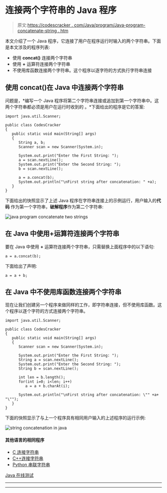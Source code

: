# 连接两个字符串的 Java 程序

> 原文:[https://codescracker . com/Java/program/Java-program-concatenate-string . htm](https://codescracker.com/java/program/java-program-concatenate-string.htm)

本文介绍了一个 Java 程序，它连接了用户在程序运行时输入的两个字符串。下面是本文涉及的程序列表:

*   使用 **concat()** 连接两个字符串
*   使用 **+** 运算符连接两个字符串
*   不使用库函数连接两个字符串。这个程序以逐字符的方式执行字符串连接

## 使用 concat()在 Java 中连接两个字符串

问题是，*编写一个 Java 程序将第二个字符串连接或追加到第一个字符串中。这两个字符串都必须是用户在运行时收到的 。*下面给出的程序是它的答案:

```
import java.util.Scanner;

public class CodesCracker
{
   public static void main(String[] args)
   {
      String a, b;
      Scanner scan = new Scanner(System.in);

      System.out.print("Enter the First String: ");
      a = scan.nextLine();
      System.out.print("Enter the Second String: ");
      b = scan.nextLine();

      a = a.concat(b);
      System.out.println("\nFirst string after concatenation: " +a);
   }
}
```

下面给出的快照显示了上述 Java 程序在字符串连接上的示例运行，用户输入的**代码** 作为第一个字符串，**破解程序**作为第二个字符串:

![java program concatenate two strings](../Images/fc9d703fb56973ba227aa5f0d58a87cb.png)

## 在 Java 中使用+运算符连接两个字符串

要在 Java 中使用 **+** 运算符连接两个字符串，只需替换上面程序中的以下语句:

```
a = a.concat(b);
```

下面给出了声明:

```
a = a + b;
```

## 在 Java 中不使用库函数连接两个字符串

现在让我们创建另一个程序来做同样的工作，即字符串连接，但不使用库函数。这个程序以逐个字符的方式连接两个字符串。

```
import java.util.Scanner;

public class CodesCracker
{
   public static void main(String[] args)
   {
      Scanner scan = new Scanner(System.in);

      System.out.print("Enter the First String: ");
      String a = scan.nextLine();
      System.out.print("Enter the Second String: ");
      String b = scan.nextLine();

      int len = b.length();
      for(int i=0; i<len; i++)
         a = a + b.charAt(i);

      System.out.println("\nFirst string after concatenation: \"" +a+ "\"");
   }
}
```

下面的快照显示了与上一个程序具有相同用户输入的上述程序的运行示例:

![string concatenation in java](../Images/c8fdb39cb8361e956cf966ddf542aa04.png)

#### 其他语言的相同程序

*   [C 连接字符串](/c/program/c-program-concatenate-string.htm)
*   [C++连接字符串](/cpp/program/cpp-program-concatenate-string.htm)
*   [Python 串联字符串](/python/program/python-program-concatenate-string.htm)

[Java 在线测试](/exam/showtest.php?subid=1)

* * *

* * *